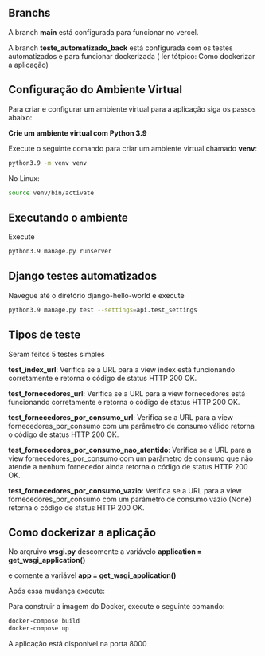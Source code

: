 ## Branchs
A branch **main** está configurada para funcionar no vercel.

A branch **teste_automatizado_back** está configurada com os testes automatizados e para funcionar dockerizada ( ler tótpico: Como dockerizar a aplicação)

## Configuração do Ambiente Virtual

Para criar e configurar um ambiente virtual para a aplicação siga os passos abaixo:

**Crie um ambiente virtual com Python 3.9**

Execute o seguinte comando para criar um ambiente virtual chamado **venv**:

```bash
python3.9 -m venv venv
```
No Linux: 

```bash
source venv/bin/activate
```

## Executando o ambiente 
Execute
```bash
python3.9 manage.py runserver
```


## Django testes automatizados

Navegue até o diretório django-hello-world e execute
```bash
python3.9 manage.py test --settings=api.test_settings
```

## Tipos de teste

Seram feitos 5 testes simples 

**test_index_url**: Verifica se a URL para a view index está funcionando corretamente e retorna o código de status HTTP 200 OK.

**test_fornecedores_url**: Verifica se a URL para a view fornecedores está funcionando corretamente e retorna o código de status HTTP 200 OK.

**test_fornecedores_por_consumo_url**: Verifica se a URL para a view fornecedores_por_consumo com um parâmetro de consumo válido retorna o código de status HTTP 200 OK.

**test_fornecedores_por_consumo_nao_atentido**: Verifica se a URL para a view fornecedores_por_consumo com um parâmetro de consumo que não atende a nenhum fornecedor ainda retorna o código de status HTTP 200 OK.

**test_fornecedores_por_consumo_vazio**: Verifica se a URL para a view fornecedores_por_consumo com um parâmetro de consumo vazio (None) retorna o código de status HTTP 200 OK.


## Como dockerizar a aplicação

No arqruivo **wsgi.py** descomente a variávelo **application = get_wsgi_application()**

e comente a variável **app = get_wsgi_application()**

Após essa mudança execute: 

Para construir a imagem do Docker, execute o seguinte comando:

```bash
docker-compose build
docker-compose up
```

A aplicação está disponivel na porta 8000